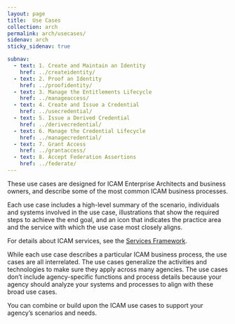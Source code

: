 ```yaml
---
layout: page
title:  Use Cases
collection: arch
permalink: arch/usecases/
sidenav: arch
sticky_sidenav: true

subnav:
  - text: 1. Create and Maintain an Identity
    href: ../createidentity/
  - text: 2. Proof an Identity
    href: ../proofidentity/
  - text: 3. Manage the Entitlements Lifecycle
    href: ../manageaccess/
  - text: 4. Create and Issue a Credential
    href: ../usecredential/
  - text: 5. Issue a Derived Credential
    href: ../derivecredential/
  - text: 6. Manage the Credential Lifecycle
    href: ../managecredential/
  - text: 7. Grant Access
    href: ../grantaccess/
  - text: 8. Accept Federation Assertions
    href: ../federate/
---
```


These use cases are designed for ICAM Enterprise Architects and business owners, and describe some of the most common ICAM business processes.

Each use case includes a high-level summary of the scenario, individuals and systems involved in the use case, illustrations that show the required steps to achieve the end goal, and an icon that indicates the practice area and the service with which the use case most closely aligns.

For details about ICAM services, see the [Services Framework](../services).

While each use case describes a particular ICAM business process, the use cases are all interrelated. The use cases generalize the activities and technologies to make sure they apply across many agencies. The use cases don’t include agency-specific functions and process details because your agency should analyze your systems and processes to align with these broad use cases.

You can combine or build upon the ICAM use cases to support your agency’s scenarios and needs.
